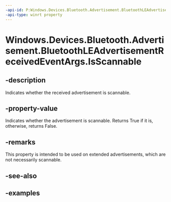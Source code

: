 ```yaml
---
-api-id: P:Windows.Devices.Bluetooth.Advertisement.BluetoothLEAdvertisementReceivedEventArgs.IsScannable
-api-type: winrt property
---
```


<!-- Property syntax.
public bool IsScannable { get; }
-->

# Windows.Devices.Bluetooth.Advertisement.BluetoothLEAdvertisementReceivedEventArgs.IsScannable

## -description
Indicates whether the received advertisement is scannable.

## -property-value
Indicates whether the advertisement is scannable. Returns True if it is, otherwise, returns False.

## -remarks
This property is intended to be used on extended advertisements, which are not necessarily scannable.

## -see-also

## -examples
